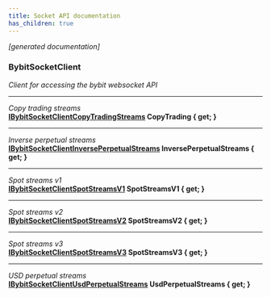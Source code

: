 ```yaml
---
title: Socket API documentation
has_children: true
---
```

*[generated documentation]*  
### BybitSocketClient  
*Client for accessing the bybit websocket API*
  
***
*Copy trading streams*  
**[IBybitSocketClientCopyTradingStreams](CopyTradingApi/IBybitSocketClientCopyTradingStreams.html) CopyTrading { get; }**  
***
*Inverse perpetual streams*  
**[IBybitSocketClientInversePerpetualStreams](InversePerpetualApi/IBybitSocketClientInversePerpetualStreams.html) InversePerpetualStreams { get; }**  
***
*Spot streams v1*  
**[IBybitSocketClientSpotStreamsV1](IBybitSocketClientSpotStreamsV1.html) SpotStreamsV1 { get; }**  
***
*Spot streams v2*  
**[IBybitSocketClientSpotStreamsV2](IBybitSocketClientSpotStreamsV2.html) SpotStreamsV2 { get; }**  
***
*Spot streams v3*  
**[IBybitSocketClientSpotStreamsV3](IBybitSocketClientSpotStreamsV3.html) SpotStreamsV3 { get; }**  
***
*USD perpetual streams*  
**[IBybitSocketClientUsdPerpetualStreams](UsdPerpetualApi/IBybitSocketClientUsdPerpetualStreams.html) UsdPerpetualStreams { get; }**  
